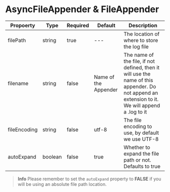 # AsyncFileAppender & FileAppender

|Propoerty|Type|Required|Default|Description|
|--|--|--|--|--|
|filePath |string |true|---|The location of where to store the log file |
|filename |string |false |Name of the Appender |The name of the file, if not defined, then it will use the name of this appender. Do not append an extension to it. We will append a .log to it |
|fileEncoding|string |false |utf-8 |The file encoding to use, by default we use UTF-8 |
|autoExpand |boolean |false |true|Whether to expand the file path or not. Defaults to true |


> **Info** Please remember to set the `autoExpand` property to **FALSE** if you will be using an absolute file path location.
